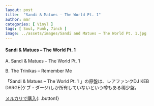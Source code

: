 ```yaml
---
layout: post
title:  "Sandi & Matues – The World Pt. 1"
author: mmr
categories: [ Vinyl ]
tags: [ Soul, Funk, 7inch ]
image: ../assets/images/Sandi and Matues – The World Pt. 1.jpg
---
```


#### Sandi & Matues – The World Pt. 1

A. Sandi & Matues – The World Pt. 1

B. The Trinikas – Remember Me

「Sandi & Matues – The World Pt. 1 」の原盤は、レアファンクDJ KEB DARGE(ケブ・ダージ)しか所有していないという噂もある稀少盤。

[メルカリで購入](https://jp.mercari.com/item/m51407200617?afid=6142608987){: .button1}

